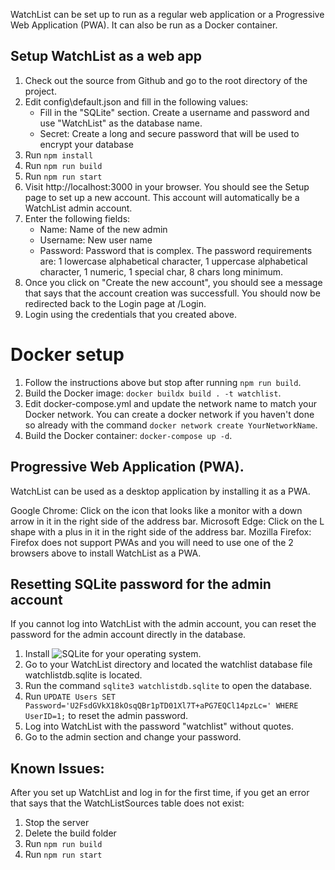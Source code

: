 WatchList can be set up to run as a regular web application or a Progressive Web Application (PWA). It can also be run as a Docker container.

## Setup WatchList as a web app
1. Check out the source from Github and go to the root directory of the project.
1. Edit config\default.json and fill in the following values:
   - Fill in the "SQLite" section. Create a username and password and use "WatchList" as the database name.
   - Secret: Create a long and secure password that will be used to encrypt your database
1. Run `npm install`
1. Run `npm run build`
1. Run `npm run start`
1. Visit http://localhost:3000 in your browser. You should see the Setup page to set up a new account. This account will automatically be a WatchList admin account.
1. Enter the following fields:
   - Name: Name of the new admin
   - Username: New user name
   - Password: Password that is complex. The password requirements are: 1 lowercase alphabetical character, 1 uppercase alphabetical character, 1 numeric, 1 special char, 8 chars long minimum.
1. Once you click on "Create the new account", you should see a message that says that the account creation was successfull. You should now be redirected back to the Login page at /Login.
1. Login using the credentials that you created above.

# Docker setup
1. Follow the instructions above but stop after running `npm run build`.
1. Build the Docker image: `docker buildx build . -t watchlist`.
1. Edit docker-compose.yml and update the network name to match your Docker network. You can create a docker network if you haven't done so already with the command `docker network create YourNetworkName`.
1. Build the Docker container: `docker-compose up -d`.

## Progressive Web Application (PWA).
WatchList can be used as a desktop application by installing it as a PWA.

Google Chrome: Click on the icon that looks like a monitor with a down arrow in it in the right side of the address bar.
Microsoft Edge: Click on the L shape with a plus in it in the right side of the address bar.
Mozilla Firefox: Firefox does not support PWAs and you will need to use one of the 2 browsers above to install WatchList as a PWA.

## Resetting SQLite password for the admin account
If you cannot log into WatchList with the admin account, you can reset the password for the admin account directly in the database.
1. Install ![SQLite](https://www.sqlite.org/) for your operating system.
1. Go to your WatchList directory and located the watchlist database file watchlistdb.sqlite is located.
1. Run the command `sqlite3 watchlistdb.sqlite` to open the database.
1. Run `UPDATE Users SET Password='U2FsdGVkX18kOsqQBr1pTD01Xl7T+aPG7EQCl14pzLc=' WHERE UserID=1;` to reset the admin password.
1. Log into WatchList with the password "watchlist" without quotes.
1. Go to the admin section and change your password.

## Known Issues:

After you set up WatchList and log in for the first time, if you get an error that says that the WatchListSources table does not exist:

1. Stop the server
1. Delete the build folder
1. Run `npm run build`
1. Run `npm run start`